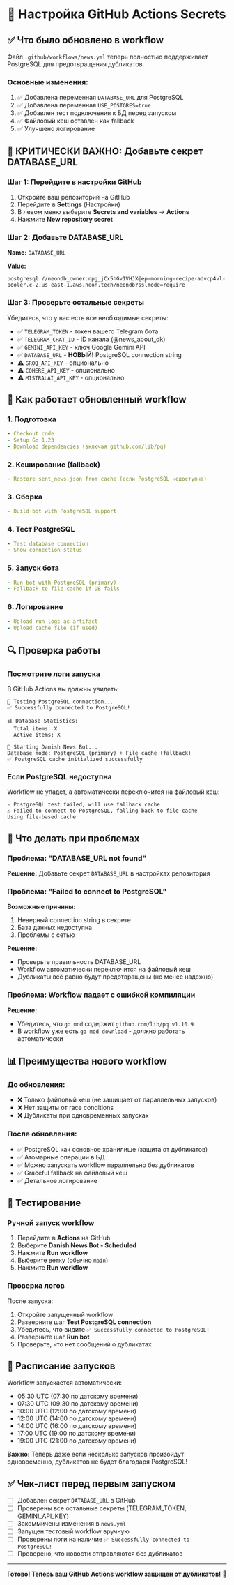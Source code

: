 # 🔐 Настройка GitHub Actions Secrets

## ✅ Что было обновлено в workflow

Файл `.github/workflows/news.yml` теперь полностью поддерживает PostgreSQL для предотвращения дубликатов.

### Основные изменения:

1. ✅ Добавлена переменная `DATABASE_URL` для PostgreSQL
2. ✅ Добавлена переменная `USE_POSTGRES=true`
3. ✅ Добавлен тест подключения к БД перед запуском
4. ✅ Файловый кеш оставлен как fallback
5. ✅ Улучшено логирование

## 🔑 КРИТИЧЕСКИ ВАЖНО: Добавьте секрет DATABASE_URL

### Шаг 1: Перейдите в настройки GitHub

1. Откройте ваш репозиторий на GitHub
2. Перейдите в **Settings** (Настройки)
3. В левом меню выберите **Secrets and variables** → **Actions**
4. Нажмите **New repository secret**

### Шаг 2: Добавьте DATABASE_URL

**Name:** `DATABASE_URL`

**Value:** 
```
postgresql://neondb_owner:npg_jCx5hGv1VHJX@ep-morning-recipe-advcp4vl-pooler.c-2.us-east-1.aws.neon.tech/neondb?sslmode=require
```

### Шаг 3: Проверьте остальные секреты

Убедитесь, что у вас есть все необходимые секреты:

- ✅ `TELEGRAM_TOKEN` - токен вашего Telegram бота
- ✅ `TELEGRAM_CHAT_ID` - ID канала (@news_about_dk)
- ✅ `GEMINI_API_KEY` - ключ Google Gemini API
- ✅ `DATABASE_URL` - **НОВЫЙ!** PostgreSQL connection string
- ⚠️ `GROQ_API_KEY` - опционально
- ⚠️ `COHERE_API_KEY` - опционально
- ⚠️ `MISTRALAI_API_KEY` - опционально

## 🎯 Как работает обновленный workflow

### 1. Подготовка
```yaml
- Checkout code
- Setup Go 1.23
- Download dependencies (включая github.com/lib/pq)
```

### 2. Кеширование (fallback)
```yaml
- Restore sent_news.json from cache (если PostgreSQL недоступна)
```

### 3. Сборка
```yaml
- Build bot with PostgreSQL support
```

### 4. Тест PostgreSQL
```yaml
- Test database connection
- Show connection status
```

### 5. Запуск бота
```yaml
- Run bot with PostgreSQL (primary)
- Fallback to file cache if DB fails
```

### 6. Логирование
```yaml
- Upload run logs as artifact
- Upload cache file (if used)
```

## 🔍 Проверка работы

### Посмотрите логи запуска

В GitHub Actions вы должны увидеть:

```
🔌 Testing PostgreSQL connection...
✅ Successfully connected to PostgreSQL!

📊 Database Statistics:
  Total items: X
  Active items: X

🚀 Starting Danish News Bot...
Database mode: PostgreSQL (primary) + File cache (fallback)
✅ PostgreSQL cache initialized successfully
```

### Если PostgreSQL недоступна

Workflow не упадет, а автоматически переключится на файловый кеш:

```
⚠️ PostgreSQL test failed, will use fallback cache
⚠️ Failed to connect to PostgreSQL, falling back to file cache
Using file-based cache
```

## 🚨 Что делать при проблемах

### Проблема: "DATABASE_URL not found"

**Решение:** Добавьте секрет `DATABASE_URL` в настройках репозитория

### Проблема: "Failed to connect to PostgreSQL"

**Возможные причины:**
1. Неверный connection string в секрете
2. База данных недоступна
3. Проблемы с сетью

**Решение:** 
- Проверьте правильность DATABASE_URL
- Workflow автоматически переключится на файловый кеш
- Дубликаты всё равно будут предотвращены (но менее надежно)

### Проблема: Workflow падает с ошибкой компиляции

**Решение:** 
- Убедитесь, что `go.mod` содержит `github.com/lib/pq v1.10.9`
- В workflow уже есть `go mod download` - должно работать автоматически

## 📊 Преимущества нового workflow

### До обновления:
- ❌ Только файловый кеш (не защищает от параллельных запусков)
- ❌ Нет защиты от race conditions
- ❌ Дубликаты при одновременных запусках

### После обновления:
- ✅ PostgreSQL как основное хранилище (защита от дубликатов)
- ✅ Атомарные операции в БД
- ✅ Можно запускать workflow параллельно без дубликатов
- ✅ Graceful fallback на файловый кеш
- ✅ Детальное логирование

## 🧪 Тестирование

### Ручной запуск workflow

1. Перейдите в **Actions** на GitHub
2. Выберите **Danish News Bot - Scheduled**
3. Нажмите **Run workflow**
4. Выберите ветку (обычно `main`)
5. Нажмите **Run workflow**

### Проверка логов

После запуска:
1. Откройте запущенный workflow
2. Разверните шаг **Test PostgreSQL connection**
3. Убедитесь, что видите `✅ Successfully connected to PostgreSQL!`
4. Разверните шаг **Run bot**
5. Проверьте, что нет сообщений о дубликатах

## 📅 Расписание запусков

Workflow запускается автоматически:
- 05:30 UTC (07:30 по датскому времени)
- 07:30 UTC (09:30 по датскому времени)
- 10:00 UTC (12:00 по датскому времени)
- 12:00 UTC (14:00 по датскому времени)
- 14:00 UTC (16:00 по датскому времени)
- 17:00 UTC (19:00 по датскому времени)
- 19:00 UTC (21:00 по датскому времени)

**Важно:** Теперь даже если несколько запусков произойдут одновременно, дубликатов не будет благодаря PostgreSQL!

## ✅ Чек-лист перед первым запуском

- [ ] Добавлен секрет `DATABASE_URL` в GitHub
- [ ] Проверены все остальные секреты (TELEGRAM_TOKEN, GEMINI_API_KEY)
- [ ] Закоммичены изменения в `news.yml`
- [ ] Запущен тестовый workflow вручную
- [ ] Проверены логи на наличие `✅ Successfully connected to PostgreSQL!`
- [ ] Проверено, что новости отправляются без дубликатов

---

**Готово! Теперь ваш GitHub Actions workflow защищен от дубликатов!** 🚀

